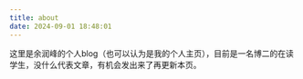 ```yaml
---
title: about
date: 2024-09-01 18:48:01
---
```


这里是余润峰的个人blog（也可以认为是我的个人主页），目前是一名博二的在读学生，没什么代表文章，有机会发出来了再更新本页。